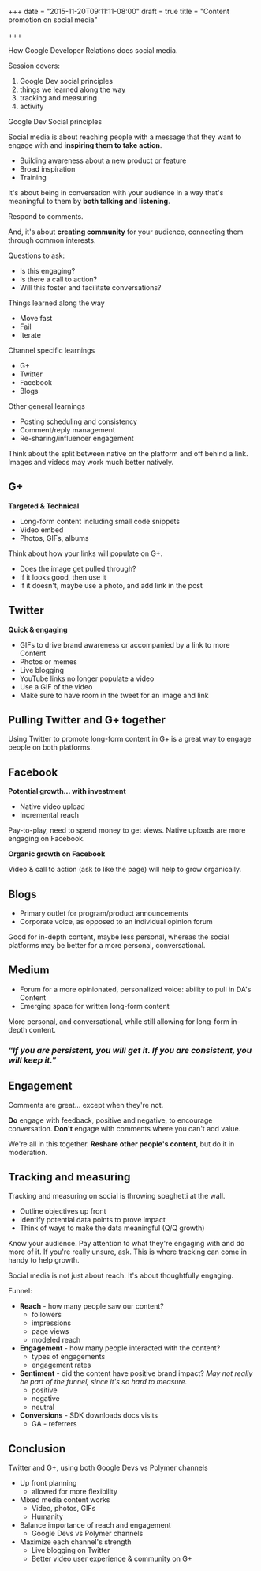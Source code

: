 +++
date = "2015-11-20T09:11:11-08:00"
draft = true
title = "Content promotion on social media"

+++

How Google Developer Relations does social media.

Session covers:

1. Google Dev social principles
1. things we learned along the way
1. tracking and measuring
1. activity

Google Dev Social principles

Social media is about reaching people with a message that they want to engage with and **inspiring them to take action**.

* Building awareness about a new product or feature
* Broad inspiration
* Training

It's about being in conversation with your audience in a way that's meaningful to them by **both talking and listening**.

Respond to comments.

And, it's about **creating community** for your audience, connecting them through common interests.

Questions to ask:

* Is this engaging?
* Is there a call to action?
* Will this foster and facilitate conversations?

Things learned along the way

* Move fast
* Fail
* Iterate

Channel specific learnings

* G+
* Twitter
* Facebook
* Blogs

Other general learnings

* Posting scheduling and consistency
* Comment/reply management
* Re-sharing/influencer engagement

Think about the split between native on the platform and off behind a link. Images and videos may work much better natively.

## G+

**Targeted & Technical**

* Long-form content including small code snippets
* Video embed
* Photos, GIFs, albums

Think about how your links will populate on G+.

* Does the image get pulled through?
* If it looks good, then use it
* If it doesn't, maybe use a photo, and add link in the post

## Twitter

**Quick & engaging**

* GIFs to drive brand awareness or accompanied by a link to more Content
* Photos or memes
* Live blogging
* YouTube links no longer populate a video
* Use a GIF of the video
* Make sure to have room in the tweet for an image and link

## Pulling Twitter and G+ together

Using Twitter to promote long-form content in G+ is a great way to engage people on both platforms.

## Facebook

**Potential growth... with investment**

* Native video upload
* Incremental reach

Pay-to-play, need to spend money to get views. Native uploads are more engaging on Facebook.

**Organic growth on Facebook**

Video & call to action (ask to like the page) will help to grow organically.

## Blogs

* Primary outlet for program/product announcements
* Corporate voice, as opposed to an individual opinion forum

Good for in-depth content, maybe less personal, whereas the social platforms may be better for a more personal, conversational.

## Medium

* Forum for a more opinionated, personalized voice: ability to pull in DA's Content
* Emerging space for written long-form content

More personal, and conversational, while still allowing for long-form in-depth content.

### *"If you are persistent, you will get it. If you are consistent, you will keep it."*

## Engagement

Comments are great... except when they're not.

**Do** engage with feedback, positive and negative, to encourage conversation.
**Don't** engage with comments where you can't add value.

We're all in this together. **Reshare other people's content**, but do it in moderation.

## Tracking and measuring

Tracking and measuring on social is throwing spaghetti at the wall.

* Outline objectives up front
* Identify potential data points to prove impact
* Think of ways to make the data meaningful (Q/Q growth)

Know your audience. Pay attention to what they're engaging with and do more of it. If you're really unsure, ask. This is where tracking can come in handy to help growth.

Social media is not just about reach. It's about thoughtfully engaging.

Funnel:

* **Reach** - how many people saw our content?
  * followers
  * impressions
  * page views
  * modeled reach
* **Engagement** - how many people interacted with the content?
  * types of engagements
  * engagement rates
* **Sentiment** - did the content have positive brand impact? *May not really be part of the funnel, since it's so hard to measure.*
  * positive
  * negative
  * neutral
* **Conversions** - SDK downloads docs visits
  * GA - referrers

## Conclusion

Twitter and G+, using both Google Devs vs Polymer channels

* Up front planning
  * allowed for more flexibility
* Mixed media content works
  * Video, photos, GIFs
  * Humanity
* Balance importance of reach and engagement
  * Google Devs vs Polymer channels
* Maximize each channel's strength
  * Live blogging on Twitter
  * Better video user experience & community on G+
